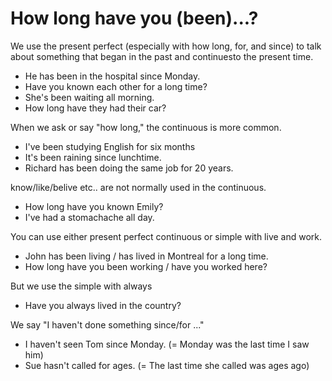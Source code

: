 # How long have you (been)...?
We use the present perfect (especially with how long, for, and since) to talk about something that began in the past and continuesto the present time.

* He has been in the hospital since Monday.
* Have you known each other for a long time?
* She's been waiting all morning.
* How long have they had their car?

When we ask or say "how long," the continuous is more common.

* I've been studying English for six months
* It's been raining since lunchtime.
* Richard has been doing the same job for 20 years.

know/like/belive etc.. are not normally used in the continuous.

* How long have you known Emily?
* I've had a stomachache all day.

You can use either present perfect continuous or simple with live and work.

* John has been living / has lived in Montreal for a long time.
* How long have you been working / have you worked here?

But we use the simple with always

* Have you always lived in the country?

We say "I haven't done something since/for ..."

* I haven't seen Tom since Monday. (= Monday was the last time I saw him)
* Sue hasn't called for ages. (= The last time she called was ages ago)
